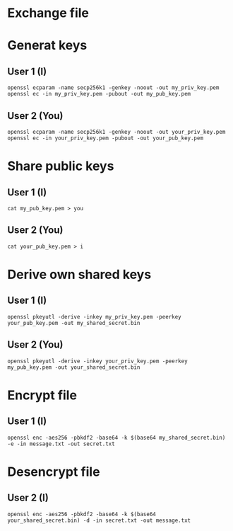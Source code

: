 # Exchange file

# Generat keys 
## User 1 (I)
```
openssl ecparam -name secp256k1 -genkey -noout -out my_priv_key.pem
openssl ec -in my_priv_key.pem -pubout -out my_pub_key.pem
```

## User 2 (You)
```
openssl ecparam -name secp256k1 -genkey -noout -out your_priv_key.pem
openssl ec -in your_priv_key.pem -pubout -out your_pub_key.pem
```

# Share public keys
## User 1 (I)
```
cat my_pub_key.pem > you
```

## User 2 (You)
```
cat your_pub_key.pem > i
```

# Derive own shared keys
## User 1 (I)
```
openssl pkeyutl -derive -inkey my_priv_key.pem -peerkey your_pub_key.pem -out my_shared_secret.bin
```
## User 2 (You)
```
openssl pkeyutl -derive -inkey your_priv_key.pem -peerkey my_pub_key.pem -out your_shared_secret.bin
```

# Encrypt file
## User 1 (I)
```
openssl enc -aes256 -pbkdf2 -base64 -k $(base64 my_shared_secret.bin) -e -in message.txt -out secret.txt
```

# Desencrypt file
## User 2 (I)
```
openssl enc -aes256 -pbkdf2 -base64 -k $(base64 your_shared_secret.bin) -d -in secret.txt -out message.txt
```

